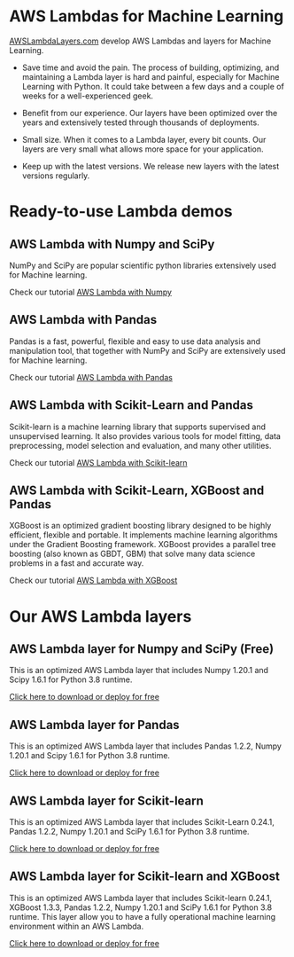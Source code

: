 # AWS Lambdas for Machine Learning

[AWSLambdaLayers.com](https://www.awslambdalayers.com/) develop AWS Lambdas and layers for Machine Learning.

* Save time and avoid the pain. The process of building, optimizing, and maintaining a Lambda layer is hard and painful, especially for Machine Learning with Python. It could take between a few days and a couple of weeks for a well-experienced geek.

* Benefit from our experience. Our layers have been optimized over the years and extensively tested through thousands of deployments.

* Small size. When it comes to a Lambda layer, every bit counts. Our layers are very small what allows more space for your application.

* Keep up with the latest versions. We release new layers with the latest versions regularly.

# Ready-to-use Lambda demos

## AWS Lambda with Numpy and SciPy

NumPy and SciPy are popular scientific python libraries extensively used for Machine learning.

Check our tutorial [AWS Lambda with Numpy](https://github.com/AwsLambdaLayers/aws-lambda-numpy)

## AWS Lambda with Pandas
Pandas is a fast, powerful, flexible and easy to use data analysis and manipulation tool, that together with NumPy and SciPy are extensively used for Machine learning.

Check our tutorial [AWS Lambda with Pandas](https://github.com/AwsLambdaLayers/aws-lambda-pandas)

## AWS Lambda with Scikit-Learn and Pandas
Scikit-learn is a machine learning library that supports supervised and unsupervised learning. It also provides various tools for model fitting, data preprocessing, model selection and evaluation, and many other utilities.

Check our tutorial [AWS Lambda with Scikit-learn](https://github.com/AwsLambdaLayers/aws-lambda-scikit-learn)

## AWS Lambda with Scikit-Learn, XGBoost and Pandas
XGBoost is an optimized gradient boosting library designed to be highly efficient, flexible and portable. It implements machine learning algorithms under the Gradient Boosting framework. XGBoost provides a parallel tree boosting (also known as GBDT, GBM) that solve many data science problems in a fast and accurate way.

Check our tutorial [AWS Lambda with XGBoost](https://github.com/AwsLambdaLayers/aws-lambda-xgboost)

# Our AWS Lambda layers

## AWS Lambda layer for Numpy and SciPy (Free)
This is an optimized AWS Lambda layer that includes Numpy 1.20.1 and Scipy 1.6.1 for Python 3.8 runtime.

[Click here to download or deploy for free](https://www.awslambdalayers.com/layers/1/aws-lambda-numpy-scipy-python38-layer/free)

## AWS Lambda layer for Pandas
This is an optimized AWS Lambda layer that includes Pandas 1.2.2, Numpy 1.20.1 and Scipy 1.6.1 for Python 3.8 runtime.

[Click here to download or deploy for free](https://www.awslambdalayers.com/layers/2/aws-lambda-pandas-numpy-scipy-python38-layer)


## AWS Lambda layer for Scikit-learn
This is an optimized AWS Lambda layer that includes Scikit-Learn 0.24.1, Pandas 1.2.2, Numpy 1.20.1 and SciPy 1.6.1 for Python 3.8 runtime.

[Click here to download or deploy for free](https://www.awslambdalayers.com/layers/3/aws-lambda-scikit-learn-numpy-scipy-python38-layer)

## AWS Lambda layer for Scikit-learn and XGBoost
This is an optimized AWS Lambda layer that includes Scikit-learn 0.24.1, XGBoost 1.3.3, Pandas 1.2.2, Numpy 1.20.1 and SciPy 1.6.1 for Python 3.8 runtime. This layer allow you to have a fully operational machine learning environment within an AWS Lambda.

[Click here to download or deploy for free](https://www.awslambdalayers.com/layers/4/aws-lambda-scikit-learn-xgboost-numpy-scipy-python38-layer)

